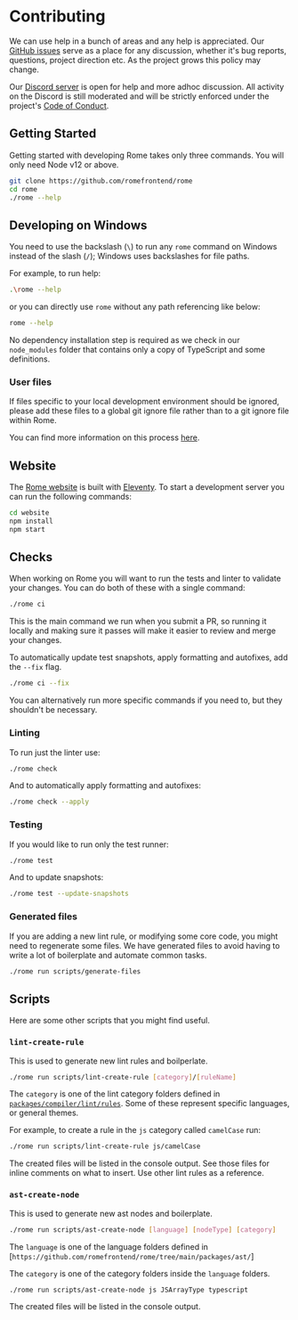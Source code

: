 # Contributing

We can use help in a bunch of areas and any help is appreciated. Our [GitHub issues](https://github.com/romefrontend/rome/issues) serve as a place for any discussion, whether it's bug reports, questions, project direction etc. As the project grows this policy may change.

Our [Discord server](https://discord.gg/9WxHa5d) is open for help and more adhoc discussion. All activity on the Discord is still moderated and will be strictly enforced under the project's [Code of Conduct](./CODE_OF_CONDUCT.md).

## Getting Started

Getting started with developing Rome takes only three commands. You will only need Node v12 or above.

```bash
git clone https://github.com/romefrontend/rome
cd rome
./rome --help
```

## Developing on Windows

You need to use the backslash (`\`) to run any `rome` command on Windows instead of the slash (`/`); Windows uses backslashes for file paths.

For example, to run help:

```bash
.\rome --help
```
or you can directly use `rome` without any path referencing like below:

```bash
rome --help
```

No dependency installation step is required as we check in our `node_modules` folder that contains only a copy of TypeScript and some definitions.

### User files

If files specific to your local development environment should be ignored, please add these files to a global git ignore file rather than to a git ignore file within Rome.

You can find more information on this process [here](https://help.github.com/en/github/using-git/ignoring-files#configuring-ignored-files-for-all-repositories-on-your-computer).

## Website

The [Rome website](https://romefrontend.dev/) is built with [Eleventy](https://www.11ty.dev/). To start a development server you can run the following commands:

```bash
cd website
npm install
npm start
```

## Checks

When working on Rome you will want to run the tests and linter to validate your changes. You can do both of these with a single command:

```bash
./rome ci
```

This is the main command we run when you submit a PR, so running it locally and making sure it passes will make it easier to review and merge your changes.

To automatically update test snapshots, apply formatting and autofixes, add the `--fix` flag.

```bash
./rome ci --fix
```

You can alternatively run more specific commands if you need to, but they shouldn't be necessary.

### Linting

To run just the linter use:

```bash
./rome check
```

And to automatically apply formatting and autofixes:

```bash
./rome check --apply
```

### Testing

If you would like to run only the test runner:

```bash
./rome test
```

And to update snapshots:

```bash
./rome test --update-snapshots
```

### Generated files

If you are adding a new lint rule, or modifying some core code, you might need to regenerate some files. We have generated files to avoid having to write a lot of boilerplate and automate common tasks.

```bash
./rome run scripts/generate-files
```

## Scripts

Here are some other scripts that you might find useful.

### `lint-create-rule`

This is used to generate new lint rules and boilperlate.

```bash
./rome run scripts/lint-create-rule [category]/[ruleName]
```

The `category` is one of the lint category folders defined in [`packages/compiler/lint/rules`](https://github.com/romefrontend/rome/tree/main/packages/compiler/lint/rules). Some of these represent specific languages, or general themes.

For example, to create a rule in the `js` category called `camelCase` run:

```bash
./rome run scripts/lint-create-rule js/camelCase
```

The created files will be listed in the console output. See those files for inline comments on what to insert. Use other lint rules as a reference.

### `ast-create-node`

This is used to generate new ast nodes and boilerplate.

```bash
./rome run scripts/ast-create-node [language] [nodeType] [category]
```

The `language` is one of the language folders defined in [`https://github.com/romefrontend/rome/tree/main/packages/ast/`]

The `category` is one of the category folders inside the `language` folders.

```bash
./rome run scripts/ast-create-node js JSArrayType typescript
```

The created files will be listed in the console output.
